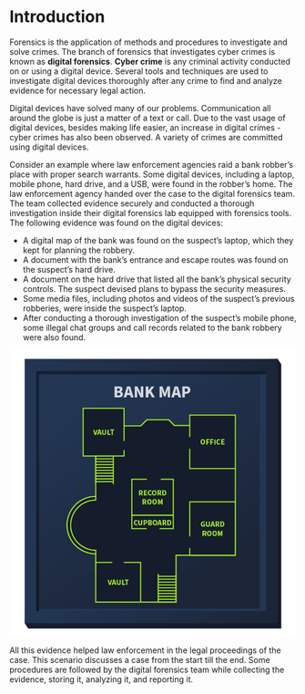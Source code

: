 # Introduction

Forensics is the application of methods and procedures to investigate and solve crimes. The branch of forensics that investigates cyber crimes is known as **digital forensics**. **Cyber crime** is any criminal activity conducted on or using a digital device. Several tools and techniques are used to investigate digital devices thoroughly after any crime to find and analyze evidence for necessary legal action.

Digital devices have solved many of our problems. Communication all around the globe is just a matter of a text or call. Due to the vast usage of digital devices, besides making life easier, an increase in digital crimes - cyber crimes has also been observed. A variety of crimes are committed using digital devices.

Consider an example where law enforcement agencies raid a bank robber’s place with proper search warrants. Some digital devices, including a laptop, mobile phone, hard drive, and a USB, were found in the robber’s home. The law enforcement agency handed over the case to the digital forensics team. The team collected evidence securely and conducted a thorough investigation inside their digital forensics lab equipped with forensics tools. The following evidence was found on the digital devices:

- A digital map of the bank was found on the suspect’s laptop, which they kept for planning the robbery.
- A document with the bank’s entrance and escape routes was found on the suspect’s hard drive.
- A document on the hard drive that listed all the bank’s physical security controls. The suspect devised plans to bypass the security measures.
- Some media files, including photos and videos of the suspect’s previous robberies, were inside the suspect’s laptop.
- After conducting a thorough investigation of the suspect’s mobile phone, some illegal chat groups and call records related to the bank robbery were also found.

<img src="../../../_resources/6645aa8c024f7893371eb7ac-1719849.png" alt="A map of the bank" style="display:block; margin: 0 auto;"/>

All this evidence helped law enforcement in the legal proceedings of the case. This scenario discusses a case from the start till the end. Some procedures are followed by the digital forensics team while collecting the evidence, storing it, analyzing it, and reporting it.